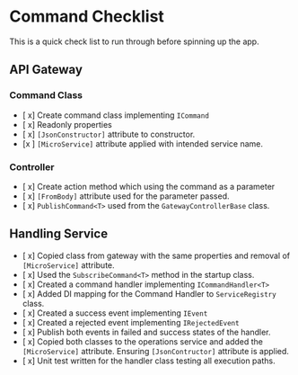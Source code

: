 # Command Checklist
This is a quick check list to run through before spinning up the app.

## API Gateway

### Command Class

- [ x] Create command class implementing `ICommand`
- [ x] Readonly properties
- [ x] `[JsonConstructor]` attribute to constructor.
- [x ] `[MicroService]` attribute applied with intended service name.

### Controller

- [ x] Create action method which using the command as a parameter
- [ x] `[FromBody]` attribute used for the parameter passed.
- [ x] `PublishCommand<T>` used from the `GatewayControllerBase` class.

## Handling Service

- [ x] Copied class from gateway with the same properties and removal of `[MicroService]` attribute.
- [ x] Used the `SubscribeCommand<T>` method in the startup class.
- [ x] Created a command handler implementing `ICommandHandler<T>`
- [ x] Added DI mapping for the Command Handler to `ServiceRegistry` class.
- [ x] Created a success event implementing `IEvent`
- [ x] Created a rejected event implementing `IRejectedEvent`
- [ x] Publish both events in failed and success states of the handler.
- [ x] Copied both classes to the operations service and added the `[MicroService]` attribute. Ensuring `[JsonContructor]` attribute is applied.
- [ x] Unit test written for the handler class testing all execution paths.

